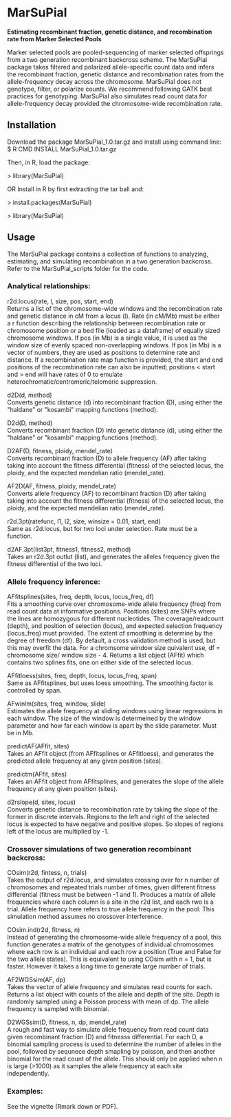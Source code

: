 # MarSuPial
**Estimating recombinant fraction, genetic distance, and recombination rate from Marker Selected Pools**

Marker selected pools are pooled-sequencing of marker selected offsprings from a two generation recombinant backcross scheme. The MarSuPial package takes filtered and polarized allele-specific count data and infers the recombinant fraction, genetic distance and recombination rates from the allele-frequency decay across the chromosome. MarSuPial does not genotype, filter, or polarize counts. We recommend following GATK best practices for genotyping.
MarSuPial also simulates read count data for allele-frequency decay provided the chromosome-wide recombination rate.  

## Installation

Download the package MarSuPial_1.0.tar.gz and install using command line:
    $ R CMD INSTALL MarSuPial_1.0.tar.gz

Then, in R, load the package:
    <p>> library(MarSuPial)</p>

OR Install in R by first extracting the tar ball and:
    <p>> install.packages(MarSuPial)</p>
    <p>> library(MarSuPial)</p>

## Usage
The MarSuPial package contains a collection of functions to analyzing, estimating, and simulating recombination in a two generation backcross. Refer to the MarSuPial_scripts folder for the code.

### Analytical relationships:
r2d.locus(rate, l, size, pos, start, end)<br>
Returns a list of the chromosome-wide windows and the recombination rate and genetic distance in cM from a locus (l). Rate (in cM/Mb) must be either a r function describing the relationship between recombination rate or chromosome position or a bed file (loaded as a dataframe) of equally sized chromosome windows. If pos (in Mb) is a single value, it is used as the window size of evenly spaced non-overlapping windows. If pos (in Mb) is a vector of numbers, they are used as positions to determine rate and distance. If a recombination rate map function is provided, the start and end positions of the recombination rate can also be inputted; positions < start and > end will have rates of 0 to emulate heterochromatic/centromeric/telomeric suppression.

d2D(d, method)<br>
Converts genetic distance (d) into recombinant fraction (D), using either the "haldane" or "kosambi" mapping functions (method).

D2d(D, method)<br>
Converts recombinant fraction (D) into genetic distance (d), using either the "haldane" or "kosambi" mapping functions (method).

D2AF(D, fitness, ploidy, mendel_rate)<br>
Converts recombinant fraction (D) to allele frequency (AF) after taking taking into account the fitness differential (fitness) of the selected locus, the ploidy, and the expected mendelian ratio (mendel_rate).

AF2D(AF, fitness, ploidy, mendel_rate)<br>
Converts allele frequency (AF) to recombinant fraction (D) after taking taking into account the fitness differential (fitness) of the selected locus, the ploidy, and the expected mendelian ratio (mendel_rate).

r2d.3pt(ratefunc, l1, l2, size, winsize = 0.01, start, end)<br>
Same as r2d.locus, but for two loci under selection. Rate must be a function.

d2AF.3pt(list3pt, fitness1, fitness2, method)<br>
Takes an r2d.3pt outlut (list), and generates the alleles frequency given the fitness differential of the two loci.

### Allele frequency inference:
AFfitsplines(sites, freq, depth, locus, locus_freq, df)<br>
Fits a smoothing curve over chromosome-wide allele frequency (freq) from read count data at informative positions. Positions (sites) are SNPs where the lines are homozygous for different nucleotides. The coverage/readcount (depth), and position of selection (locus), and expected selection frequency (locus_freq) must provided. The extent of smoothing is determine by the degree of freedom (df). By default, a cross validation method is used, but this may overfit the data. For a chromsome window size quivalent use, df = chromosome size/ window size - 4. Returns a list object (AFfit) which contains two splines fits, one on either side of the selected locus.

AFfitloess(sites, freq, depth, locus, locus_freq, span)<br>
Same as AFfitsplines, but uses loess smoothing. The smoothing factor is controlled by span. 

AFwinlm(sites, freq, window, slide)<br>
Estimates the allele frequency at sliding windows using linear regressions in each window. The size of the window is determeined by the window parameter and how far each window is apart by the slide parameter. Must be in Mb. 

predictAF(AFfit, sites)<br>
Takes an AFfit object (from AFfitsplines or AFfitloess), and generates the predicted allele frequency at any given position (sites).

predictm(AFfit, sites)<br>
Takes an AFfit object from AFfitsplines, and generates the slope of the allele frequency at any given position (sites).

d2rslope(d, sites, locus)<br>
Converts genetic distance to recombination rate by taking the slope of the former in discrete intervals. Regions to the left and right of the selected locus is expected to have negative and positive slopes. So slopes of regions left of the locus are multiplied by -1. 

### Crossover simulations of two generation recombinant backcross:
COsim(r2d, fintess, n, trials)<br>
Takes the output of r2d.locus, and simulates crossing over for n number of chromosomes and repeated trials number of times, given different fitness differential (fitness must be between -1 and 1). Produces a matrix of allele frequencies where each column is a site in the r2d list, and each rwo is a trial. Allele frequency here refers to true allele frequency in the pool. This simulation method assumes no crossover interference.

COsim.ind(r2d, fitness, n)<br>
Instead of generating the chromosome-wide allele frequency of a pool, this function generates a matrix of the genotypes of individual chromosomes where each row is an individual and each row a position (True and False for the two allele states). This is equivalent to using COsim with n = 1, but is faster. However it takes a long time to generate large number of trials.

AF2WGSsim(AF, dp)<br>
Takes the vector of allele frequency and simulates read counts for each. Returns a list object with counts of the allele and depth of the site. Depth is randomly sampled using a Poisson process with mean of dp. The allele frequency is sampled with binomial. 

D2WGSsim(D, fitness, n, dp, mendel_rate)<br>
A rough and fast way to simulate allele frequency from read count data given recombinant fraction (D) and fitnesss differential. For each D, a binomial sampling process is used to determine the number of alleles in the pool, followed by sequnece depth smapling by poisson, and then another binomial for the read count of the allele. This should only be applied when n is large (>1000) as it samples the allele frequency at each site independently. 

### Examples:
See the vignette (Rmark down or PDF).
